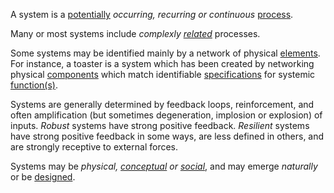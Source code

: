 A system is a [potentially](https://github.com/gcassel/Modular-Organization-Terminology/blob/master/terms/potential.md) *occurring, recurring or continuous* [process](https://github.com/gcassel/Modular-Organization-Terminology/blob/master/terms/process.md).  

Many or most systems include *complexly [related](https://github.com/gcassel/Modular-Organization-Terminology/blob/master/terms/relationship.md)* processes.

Some systems may be identified mainly by a network of physical [elements](https://github.com/gcassel/Modular-Organization-Terminology/blob/master/terms/element.md).  For instance, a toaster is a system which has been created by networking physical [components](https://github.com/gcassel/Modular-Organization-Terminology/blob/master/terms/component.md) which match identifiable [specifications](https://github.com/gcassel/Modular-Organization-Terminology/blob/master/terms/specification.md) for systemic [function(s)](https://github.com/gcassel/Modular-Organization-Terminology/blob/master/terms/function.md).

Systems are generally determined by feedback loops, reinforcement, and often amplification (but sometimes degeneration, implosion or explosion) of inputs.   *Robust* systems have strong positive feedback.  *Resilient* systems have strong positive feedback in some ways, are less defined in others, and are strongly receptive to external forces.

Systems may be *physical, [conceptual](https://github.com/gcassel/Modular-Organization-Terminology/blob/master/terms/concept.md) or [social](https://github.com/gcassel/Modular-Organization-Terminology/blob/master/terms/social.md)*, and may emerge *naturally* or be [designed](https://github.com/gcassel/Modular-Organization-Terminology/blob/master/terms/design.md). 
